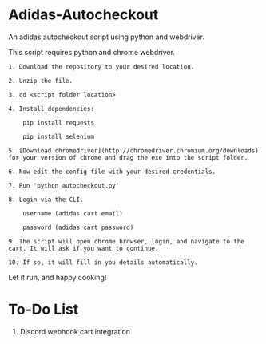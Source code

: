 # Adidas-Autocheckout
An adidas autocheckout script using python and webdriver.

This script requires python and chrome webdriver.

	1. Download the repository to your desired location.
	
	2. Unzip the file.
	
	3. cd <script folder location>
	
	4. Install dependencies:
	
		pip install requests
		
		pip install selenium
	
	5. [Download chromedriver](http://chromedriver.chromium.org/downloads) for your version of chrome and drag the exe into the script folder.
		
	6. Now edit the config file with your desired credentials.
	
	7. Run 'python autocheckout.py'
	
	8. Login via the CLI.
	
	  	username (adidas cart email)
		
	  	password (adidas cart password)
		
	9. The script will open chrome browser, login, and navigate to the cart. It will ask if you want to continue.
	
	10. If so, it will fill in you details automatically.
	
Let it run, and happy cooking!

# To-Do List

1. Discord webhook cart integration
